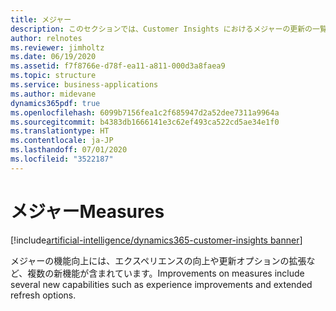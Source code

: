 ```yaml
---
title: メジャー
description: このセクションでは、Customer Insights におけるメジャーの更新の一覧を示します。
author: relnotes
ms.reviewer: jimholtz
ms.date: 06/19/2020
ms.assetid: f7f8766e-d78f-ea11-a811-000d3a8faea9
ms.topic: structure
ms.service: business-applications
ms.author: midevane
dynamics365pdf: true
ms.openlocfilehash: 6099b7156fea1c2f685947d2a52dee7311a9964a
ms.sourcegitcommit: b4383db1666141e3c62ef493ca522cd5ae34e1f0
ms.translationtype: HT
ms.contentlocale: ja-JP
ms.lasthandoff: 07/01/2020
ms.locfileid: "3522187"
---
```

# <a name="measures"></a><span data-ttu-id="fdc58-103">メジャー</span><span class="sxs-lookup"><span data-stu-id="fdc58-103">Measures</span></span>

[!include[artificial-intelligence/dynamics365-customer-insights banner](../includes/artificial-intelligence/dynamics365-customer-insights.md)]

<!--structure start-->
<span data-ttu-id="fdc58-104">メジャーの機能向上には、エクスペリエンスの向上や更新オプションの拡張など、複数の新機能が含まれています。</span><span class="sxs-lookup"><span data-stu-id="fdc58-104">Improvements on measures include several new capabilities such as experience improvements and extended refresh options.</span></span>
<!--structure end-->




